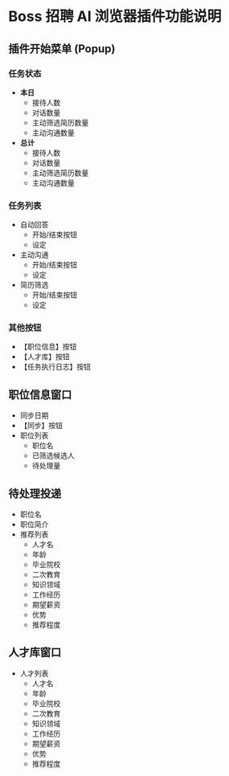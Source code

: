 # Boss 招聘 AI 浏览器插件功能说明

## 插件开始菜单 (Popup)

### 任务状态

- **本日**
  - 接待人数
  - 对话数量
  - 主动筛选简历数量
  - 主动沟通数量
- **总计**
  - 接待人数
  - 对话数量
  - 主动筛选简历数量
  - 主动沟通数量

### 任务列表

- 自动回答
  - 开始/结束按钮
  - 设定
- 主动沟通
  - 开始/结束按钮
  - 设定
- 简历筛选
  - 开始/结束按钮
  - 设定

### 其他按钮

- 【职位信息】按钮
- 【人才库】按钮
- 【任务执行日志】按钮

## 职位信息窗口

- 同步日期
- 【同步】按钮
- 职位列表
  - 职位名
  - 已筛选候选人
  - 待处理量

## 待处理投递

- 职位名
- 职位简介
- 推荐列表
  - 人才名
  - 年龄
  - 毕业院校
  - 二次教育
  - 知识领域
  - 工作经历
  - 期望薪资
  - 优势
  - 推荐程度

## 人才库窗口

- 人才列表
  - 人才名
  - 年龄
  - 毕业院校
  - 二次教育
  - 知识领域
  - 工作经历
  - 期望薪资
  - 优势
  - 推荐程度
